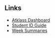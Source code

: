 ## Links
- [Atklass Dashboard](https://app.atklass.com/members/l/dashboard)
- [Student ID Guide](https://www.georgebrown.ca/current-students/id-card/how-to-get-your-student-id)
- [Week Summaries](comp1238.md)
